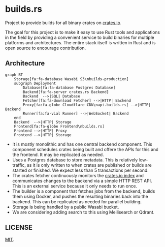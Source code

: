 # builds.rs

Project to provide builds for all binary crates on [crates.io]().

The goal for this project is to make it easy to use Rust tools and applications
in the field by providing a convenient service to build binaries for multiple
platforms and architectures. The entire stack itself is written in Rust and is
open source to encourage contribution.

## Architecture

```mermaid
graph BT
    Storage[fa:fa-database Wasabi S3\nbuilds-production]
    subgraph Deployment
        Database[fa:fa-database Postgres Database]
        Backend[fa:fa-server crates.rs Backend]
        Backend  -->|SQL| Database
        Fetcher[fa:fa-download Fetcher] -->|HTTP| Backend
        Proxy[fa:fa-globe Cloudflare CDN\napi.builds.rs] -->|HTTP| Backend
        Runner[fa:fa-vial Runner] -->|WebSocket| Backend
    end
    Backend  -->|HTTP| Storage 
    Frontend[fa:fa-globe Frontend\nbuilds.rs]
    Frontend -->|HTTP| Proxy
    Frontend -->|HTTP| Storage
```

- It is mostly monolithic and has one central backend component. This component
  schedules crates being built and offere the APIs for this and the frontend.
  It may be replicated as needed.
- Uses a Postgres database to store metadata. This is relatively low-traffic,
  as it is only written to when crates are published or builds are started or
  finished. We expect less than 5 transactions per second.
- The crates fetcher continuously monitors the [crates.io index](https://github.com/rust-lang/crates.io-index) and communicates changes to the backend via a simple HTTP REST API.
  This is an external service because it only needs to run once.
- The builder is a component that fetches jobs from the backend, builds them
  using Docker, and pushes the resulting binaries back into the backend. This
  can be replicated as needed for parallel building.
- Storage is being handled by a public Wasabi bucket.
- We are considering adding search to this using Meilisearch or Qdrant.

## LICENSE

[MIT](LICENSE.md).
